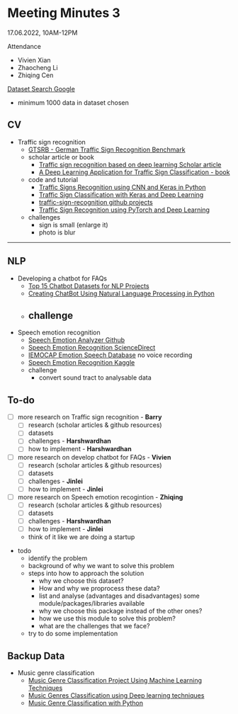 # Meeting Minutes 3
17.06.2022, 10AM-12PM

Attendance
- Vivien Xian
- Zhaocheng Li
- Zhiqing Cen

[Dataset Search Google](https://datasetsearch.research.google.com)
- minimum 1000 data in dataset chosen

## CV
- Traffic sign recognition
    - [GTSRB - German Traffic Sign Recognition Benchmark](https://www.kaggle.com/datasets/meowmeowmeowmeowmeow/gtsrb-german-traffic-sign)
    - scholar article or book
        - [Traffic sign recognition based on deep learning Scholar article](https://link.springer.com/article/10.1007/s11042-022-12163-0)
        - [A Deep Learning Application for Traffic Sign Classification - book](https://www.diva-portal.org/smash/get/diva2:1575390/FULLTEXT02)
    - code and tutorial
        - [Traffic Signs Recognition using CNN and Keras in Python](https://www.analyticsvidhya.com/blog/2021/12/traffic-signs-recognition-using-cnn-and-keras-in-python/)
        - [Traffic Sign Classification with Keras and Deep Learning](https://pyimagesearch.com/2019/11/04/traffic-sign-classification-with-keras-and-deep-learning/)
        - [traffic-sign-recognition github projects](https://github.com/topics/traffic-sign-recognition)
        - [Traffic Sign Recognition using PyTorch and Deep Learning](https://debuggercafe.com/traffic-sign-recognition-using-pytorch-and-deep-learning/)
    - challenges
        - sign is small (enlarge it)
        - photo is blur

---

## NLP
- Developing a chatbot for FAQs
    - [Top 15 Chatbot Datasets for NLP Projects](https://hackernoon.com/top-15-chatbot-datasets-for-nlp-projects-8k2f3zqc)
    - [Creating ChatBot Using Natural Language Processing in Python](https://www.analyticsvidhya.com/blog/2021/12/creating-chatbot-building-using-python/)
    - challenge
        -
- Speech emotion recognition
    - [Speech Emotion Analyzer Github](https://github.com/MITESHPUTHRANNEU/Speech-Emotion-Analyzer)
    - [Speech Emotion Recognition ScienceDirect](https://www.sciencedirect.com/topics/computer-science/speech-emotion-recognition)
    - [IEMOCAP Emotion Speech Database](https://www.kaggle.com/datasets/samuelsamsudinng/iemocap-emotion-speech-database) no voice recording
    - [Speech Emotion Recognition Kaggle](https://datasetsearch.research.google.com/search?src=2&query=Speech%20Emotion%20Recognition%20Dataset&docid=L2cvMTFxdDMwNHF6cQ%3D%3D)
    - challenge
        - convert sound tract to analysable data

## To-do
- [ ] more research on Traffic sign recognition - **Barry**
    - [ ] research (scholar articles & github resources)
    - [ ] datasets
    - [ ] challenges - **Harshwardhan**
    - [ ] how to implement - **Harshwardhan**
- [ ] more research on develop chatbot for FAQs - **Vivien**
    - [ ] research (scholar articles & github resources)
    - [ ] datasets
    - [ ] challenges - **Jinlei**
    - [ ] how to implement - **Jinlei**
- [ ] more research on Speech emotion recogintion - **Zhiqing**
    - [ ] research (scholar articles & github resources)
    - [ ] datasets
    - [ ] challenges - **Harshwardhan**
    - [ ] how to implement - **Jinlei**
    - think of it like we are doing a startup
- todo
    - identify the problem
    - background of why we want to solve this problem
    - steps into how to approach the solution
        - why we choose this dataset?
        - How and why we proprocess these data?
        - list and analyse (advantages and disadvantages) some module/packages/libraries available
        - why we choose this package instead of the other ones?
        - how we use this module to solve this problem?
        - what are the challenges that we face?
    - try to do some implementation

## Backup Data
- Music genre classification
    - [Music Genre Classification Project Using Machine Learning Techniques](https://www.analyticsvidhya.com/blog/2022/03/music-genre-classification-project-using-machine-learning-techniques/)
    - [Music Genres Classification using Deep learning techniques](https://www.analyticsvidhya.com/blog/2021/06/music-genres-classification-using-deep-learning-techniques/)
    - [Music Genre Classification with Python](https://towardsdatascience.com/music-genre-classification-with-python-c714d032f0d8)
